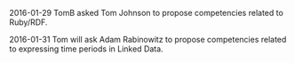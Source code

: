 2016-01-29 TomB asked Tom Johnson to propose competencies related to Ruby/RDF.

2016-01-31 Tom will ask Adam Rabinowitz to propose competencies related to
expressing time periods in Linked Data.

